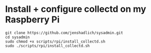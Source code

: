 # 

# Install + configure collectd on my Raspberry Pi

```
git clone https://github.com/jenshadlich/sysadmin.git
cd sysadmin
sudo chmod +x scripts/rpi/install_collectd.sh
sudo ./scripts/rpi/install_collectd.sh

```
